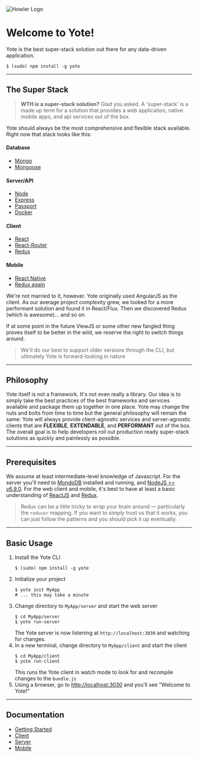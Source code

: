 ![Howler Logo](https://s3.amazonaws.com/fugitive-labs/yote/Howler-02.png)

Welcome to Yote!
======

Yote is the best super-stack solution out there for any data-driven application.  

```
$ (sudo) npm install -g yote
```


****  

## The Super Stack

> **WTH is a super-stack solution?**  Glad you asked.  A 'super-stack' is a made up term for a solution that provides a web application, native mobile apps, and api services out of the box.

Yote should always be the most comprehensive and flexible stack available. Right now that stack looks like this:

#### Database
* [Mongo](http://www.mongodb.org/)
* [Mongoose](http://mongoosejs.com/)

#### Server/API
* [Node](https://nodejs.org/)
* [Express](http://expressjs.com/)
* [Passport](http://passportjs.org/)
* [Docker](https://www.docker.com/)

#### Client
* [React](https://reactjs.com/)
* [React-Router](https://reacttraining.com/react-router/)
* [Redux](https://redux.js.org/)

#### Mobile
* [React Native](http://www.reactnative.com/)
* [Redux again](https://redux.js.org/)

We're not married to it, however. Yote originally used AngularJS as the client. As our average project complexity grew, we looked for a more performant solution and found it in React/Flux. Then we discovered Redux (which is awesome)... and so on.

If at some point in the future ViewJS or some other new fangled thing proves itself to be better in the wild, we reserve the right to switch things around.  

> We'll do our best to support older versions through the CLI, but ultimately Yote is forward-looking in nature


****

## Philosophy

Yote itself is not a framework. It's not even really a library. Our idea is to simply take the best practices of the best frameworks and services available and package them up together in one place. Yote may change the nuts and bolts from time to time but the general philosophy will remain the same: Yote will always provide client-agnostic services and server-agnostic clients that are **FLEXIBLE**, **EXTENDABLE**, and **PERFORMANT** out of the box.  The overall goal is to help developers roll out production ready super-stack solutions as quickly and painlessly as possible.  


****


## Prerequisites
We assume at least intermediate-level knowledge of Javascript. For the server you'll need to [MondoDB](https://docs.mongodb.com/master/tutorial/install-mongodb-on-os-x/?_ga=1.204328082.326616756.1489430903) installed and running, and [NodeJS >= v6.9.0](https://nodejs.org/en/). For the web client and mobile, it's best to have at least a basic understanding of [ReactJS](https://reactjs.com/) and [Redux](https://redux.js.org/).  
> Redux can be a little tricky to wrap your brain around &mdash; particularly the `reducer` mapping. If you want to simply trust us that it works, you can just follow the patterns and you should pick it up eventually.  

****

## Basic Usage

1. Install the Yote CLI
    ```
    $ (sudo) npm install -g yote
    ```
1. Initialize your project
    ```
    $ yote init MyApp
    # ... this may take a minute
    ```
1. Change directory to `MyApp/server` and start the web server
    ```
    $ cd MyApp/server
    $ yote run-server
    ```
    The Yote server is now listening at `http://localhost:3030` and watching for changes.   
1. In a new terminal, change directory to `MyApp/client` and start the client
    ```
    $ cd MyApp/client
    $ yote run-client
    ```
    This runs the Yote client in watch mode to look for and recompile changes to the `bundle.js`
1. Using a browser, go to [http://localhost:3030](http://localhost:3030) and you'll see "Welcome to Yote!"

****

## Documentation

- [Getting Started](./getting-started)
- [Client](./client/)
- [Server](./server/)
- [Mobile](./mobile/)
